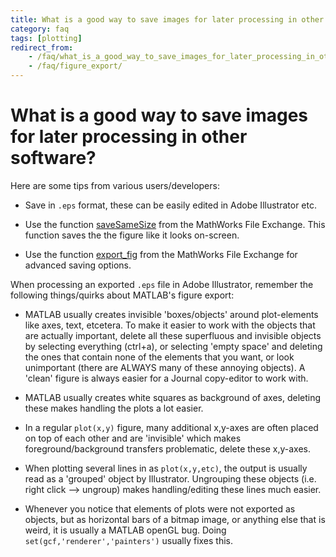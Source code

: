 ```yaml
---
title: What is a good way to save images for later processing in other software?
category: faq
tags: [plotting]
redirect_from:
    - /faq/what_is_a_good_way_to_save_images_for_later_processing_in_other_software/
    - /faq/figure_export/
---
```


# What is a good way to save images for later processing in other software?

Here are some tips from various users/developers:

- Save in `.eps` format, these can be easily edited in Adobe Illustrator etc.

- Use the function [saveSameSize](http://www.mathworks.com/matlabcentral/fileexchange/17868-savesamesize) from the MathWorks File Exchange. This function saves the the figure like it looks on-screen.

- Use the function [export_fig](http://www.mathworks.com/matlabcentral/fileexchange/23629-exportfig) from the MathWorks File Exchange for advanced saving options.

When processing an exported `.eps` file in Adobe Illustrator, remember the following things/quirks about MATLAB's figure export:

- MATLAB usually creates invisible 'boxes/objects' around plot-elements like axes, text, etcetera. To make it easier to work with the objects that are actually important, delete all these superfluous and invisible objects by selecting everything (ctrl+a), or selecting 'empty space' and deleting the ones that contain none of the elements that you want, or look unimportant (there are ALWAYS many of these annoying objects). A 'clean' figure is always easier for a Journal copy-editor to work with.

- MATLAB usually creates white squares as background of axes, deleting these makes handling the plots a lot easier.

- In a regular `plot(x,y)` figure, many additional x,y-axes are often placed on top of each other and are 'invisible' which makes foreground/background transfers problematic, delete these x,y-axes.

- When plotting several lines in as `plot(x,y,etc)`, the output is usually read as a 'grouped' object by Illustrator. Ungrouping these objects (i.e. right click --> ungroup) makes handling/editing these lines much easier.

- Whenever you notice that elements of plots were not exported as objects, but as horizontal bars of a bitmap image, or anything else that is weird, it is usually a MATLAB openGL bug. Doing `set(gcf,'renderer','painters')` usually fixes this.
